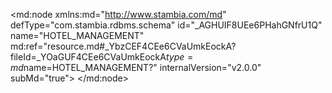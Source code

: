 <?xml version="1.0" encoding="UTF-8"?>
<md:node xmlns:md="http://www.stambia.com/md" defType="com.stambia.rdbms.schema" id="_AGHUIF8UEe6PHahGNfrU1Q" name="HOTEL_MANAGEMENT" md:ref="resource.md#_YbzCEF4CEe6CVaUmkEockA?fileId=_YOaGUF4CEe6CVaUmkEockA$type=md$name=HOTEL_MANAGEMENT?" internalVersion="v2.0.0" subMd="true">
  <attribute defType="com.stambia.rdbms.schema.dataStoreFilter" id="_CxacwF8UEe6PHahGNfrU1Q" value=""/>
  <node defType="com.stambia.rdbms.datastore" id="_CwczcV8UEe6PHahGNfrU1Q" name="T_TITLE">
    <attribute defType="com.stambia.rdbms.datastore.name" id="_Cwczcl8UEe6PHahGNfrU1Q" value="T_TITLE"/>
    <attribute defType="com.stambia.rdbms.datastore.type" id="_Cwczc18UEe6PHahGNfrU1Q" value="TABLE"/>
    <node defType="com.stambia.rdbms.column" id="_CxG6wF8UEe6PHahGNfrU1Q" name="TIT_CODE" position="1">
      <attribute defType="com.stambia.rdbms.column.name" id="_CxG6wV8UEe6PHahGNfrU1Q" value="TIT_CODE"/>
      <attribute defType="com.stambia.rdbms.column.nullable" id="_CxG6wl8UEe6PHahGNfrU1Q" value="0"/>
      <attribute defType="com.stambia.rdbms.column.autoGenerated" id="_CxG6w18UEe6PHahGNfrU1Q" value="false"/>
      <attribute defType="com.stambia.rdbms.column.autoIncrement" id="_CxG6xF8UEe6PHahGNfrU1Q" value="false"/>
      <attribute defType="com.stambia.rdbms.column.type" id="_CxG6xV8UEe6PHahGNfrU1Q" value="VARCHAR"/>
      <attribute defType="com.stambia.rdbms.column.size" id="_CxG6xl8UEe6PHahGNfrU1Q" value="8"/>
    </node>
    <node defType="com.stambia.rdbms.column" id="_CxG6x18UEe6PHahGNfrU1Q" name="TIT_NAME" position="2">
      <attribute defType="com.stambia.rdbms.column.name" id="_CxG6yF8UEe6PHahGNfrU1Q" value="TIT_NAME"/>
      <attribute defType="com.stambia.rdbms.column.nullable" id="_CxG6yV8UEe6PHahGNfrU1Q" value="0"/>
      <attribute defType="com.stambia.rdbms.column.autoGenerated" id="_CxG6yl8UEe6PHahGNfrU1Q" value="false"/>
      <attribute defType="com.stambia.rdbms.column.autoIncrement" id="_CxG6y18UEe6PHahGNfrU1Q" value="false"/>
      <attribute defType="com.stambia.rdbms.column.type" id="_CxG6zF8UEe6PHahGNfrU1Q" value="VARCHAR"/>
      <attribute defType="com.stambia.rdbms.column.size" id="_CxG6zV8UEe6PHahGNfrU1Q" value="32"/>
    </node>
    <node defType="com.stambia.rdbms.pk" id="_CxG6zl8UEe6PHahGNfrU1Q" name="PK_T_TITLE">
      <node defType="com.stambia.rdbms.colref" id="_CxG6z18UEe6PHahGNfrU1Q" position="1">
        <attribute defType="com.stambia.rdbms.colref.ref" id="_CxG60F8UEe6PHahGNfrU1Q" ref="resource.md#_CxG6wF8UEe6PHahGNfrU1Q?fileId=_AGHUIF8UEe6PHahGNfrU1Q$type=md$name=TIT_CODE?"/>
      </node>
    </node>
    <node defType="com.stambia.rdbms.column" id="_4_dDwHfbEe6q6scjm7DRjQ" name="TEC_CREA_DATE">
      <attribute defType="com.stambia.rdbms.column.name" id="_7guGoHfbEe6q6scjm7DRjQ" value="TEC_CREA_DATE"/>
      <attribute defType="com.stambia.rdbms.column.type" id="_8OGKAHfbEe6q6scjm7DRjQ" value="TIMESTAMP"/>
    </node>
    <node defType="com.stambia.rdbms.column" id="_-ZQaAHfbEe6q6scjm7DRjQ" name="TEC_UPD_DATE">
      <attribute defType="com.stambia.rdbms.column.name" id="__rBj4HfbEe6q6scjm7DRjQ" value="TEC_UPD_DATE"/>
      <attribute defType="com.stambia.rdbms.column.type" id="_AODYcHfcEe6q6scjm7DRjQ" value="TIMESTAMP"/>
    </node>
    <node defType="com.stambia.rdbms.column" id="_CMvSsHfcEe6q6scjm7DRjQ" name="TEC_DATAFLOW">
      <attribute defType="com.stambia.rdbms.column.name" id="_DdLm4HfcEe6q6scjm7DRjQ" value="TEC_DATAFLOW"/>
      <attribute defType="com.stambia.rdbms.column.type" id="_JGeKoHfcEe6q6scjm7DRjQ" value="VARCHAR"/>
      <attribute defType="com.stambia.rdbms.column.size" id="_KDE80HfcEe6q6scjm7DRjQ" value="50"/>
    </node>
  </node>
  <node defType="com.stambia.rdbms.datastore" id="_LA9qAWE2Ee6HuOB7o3b2AA" name="T_PHONE">
    <attribute defType="com.stambia.rdbms.datastore.name" id="_LA9qAmE2Ee6HuOB7o3b2AA" value="T_PHONE"/>
    <attribute defType="com.stambia.rdbms.datastore.type" id="_LA9qA2E2Ee6HuOB7o3b2AA" value="TABLE"/>
    <node defType="com.stambia.rdbms.column" id="_LBenYGE2Ee6HuOB7o3b2AA" name="PHO_ID" position="1">
      <attribute defType="com.stambia.rdbms.column.name" id="_LBenYWE2Ee6HuOB7o3b2AA" value="PHO_ID"/>
      <attribute defType="com.stambia.rdbms.column.nullable" id="_LBenYmE2Ee6HuOB7o3b2AA" value="0"/>
      <attribute defType="com.stambia.rdbms.column.digits" id="_LBenY2E2Ee6HuOB7o3b2AA" value="0"/>
      <attribute defType="com.stambia.rdbms.column.autoGenerated" id="_LBenZGE2Ee6HuOB7o3b2AA" value="false"/>
      <attribute defType="com.stambia.rdbms.column.autoIncrement" id="_LBenZWE2Ee6HuOB7o3b2AA" value="false"/>
      <attribute defType="com.stambia.rdbms.column.type" id="_LBenZmE2Ee6HuOB7o3b2AA" value="INTEGER"/>
      <attribute defType="com.stambia.rdbms.column.size" id="_LBenZ2E2Ee6HuOB7o3b2AA" value="32"/>
    </node>
    <node defType="com.stambia.rdbms.column" id="_LBenaGE2Ee6HuOB7o3b2AA" name="CUS_ID" position="2">
      <attribute defType="com.stambia.rdbms.column.name" id="_LBenaWE2Ee6HuOB7o3b2AA" value="CUS_ID"/>
      <attribute defType="com.stambia.rdbms.column.nullable" id="_LBenamE2Ee6HuOB7o3b2AA" value="0"/>
      <attribute defType="com.stambia.rdbms.column.digits" id="_LBena2E2Ee6HuOB7o3b2AA" value="0"/>
      <attribute defType="com.stambia.rdbms.column.autoGenerated" id="_LBenbGE2Ee6HuOB7o3b2AA" value="false"/>
      <attribute defType="com.stambia.rdbms.column.autoIncrement" id="_LBenbWE2Ee6HuOB7o3b2AA" value="false"/>
      <attribute defType="com.stambia.rdbms.column.type" id="_LBenbmE2Ee6HuOB7o3b2AA" value="INTEGER"/>
      <attribute defType="com.stambia.rdbms.column.size" id="_LBenb2E2Ee6HuOB7o3b2AA" value="32"/>
    </node>
    <node defType="com.stambia.rdbms.column" id="_LBencGE2Ee6HuOB7o3b2AA" name="PHT_CODE" position="3">
      <attribute defType="com.stambia.rdbms.column.name" id="_LBencWE2Ee6HuOB7o3b2AA" value="PHT_CODE"/>
      <attribute defType="com.stambia.rdbms.column.nullable" id="_LBencmE2Ee6HuOB7o3b2AA" value="0"/>
      <attribute defType="com.stambia.rdbms.column.autoGenerated" id="_LBenc2E2Ee6HuOB7o3b2AA" value="false"/>
      <attribute defType="com.stambia.rdbms.column.autoIncrement" id="_LBendGE2Ee6HuOB7o3b2AA" value="false"/>
      <attribute defType="com.stambia.rdbms.column.type" id="_LBendWE2Ee6HuOB7o3b2AA" value="VARCHAR"/>
      <attribute defType="com.stambia.rdbms.column.size" id="_LBendmE2Ee6HuOB7o3b2AA" value="8"/>
    </node>
    <node defType="com.stambia.rdbms.column" id="_LBend2E2Ee6HuOB7o3b2AA" name="PHO_NUMBER" position="4">
      <attribute defType="com.stambia.rdbms.column.name" id="_LBeneGE2Ee6HuOB7o3b2AA" value="PHO_NUMBER"/>
      <attribute defType="com.stambia.rdbms.column.nullable" id="_LBeneWE2Ee6HuOB7o3b2AA" value="0"/>
      <attribute defType="com.stambia.rdbms.column.autoGenerated" id="_LBenemE2Ee6HuOB7o3b2AA" value="false"/>
      <attribute defType="com.stambia.rdbms.column.autoIncrement" id="_LBene2E2Ee6HuOB7o3b2AA" value="false"/>
      <attribute defType="com.stambia.rdbms.column.type" id="_LBenfGE2Ee6HuOB7o3b2AA" value="VARCHAR"/>
      <attribute defType="com.stambia.rdbms.column.size" id="_LBenfWE2Ee6HuOB7o3b2AA" value="20"/>
    </node>
    <node defType="com.stambia.rdbms.column" id="_LBenfmE2Ee6HuOB7o3b2AA" name="PHO_PHONING_ALLOWED" position="5">
      <attribute defType="com.stambia.rdbms.column.name" id="_LBenf2E2Ee6HuOB7o3b2AA" value="PHO_PHONING_ALLOWED"/>
      <attribute defType="com.stambia.rdbms.column.nullable" id="_LBengGE2Ee6HuOB7o3b2AA" value="1"/>
      <attribute defType="com.stambia.rdbms.column.autoGenerated" id="_LBengWE2Ee6HuOB7o3b2AA" value="false"/>
      <attribute defType="com.stambia.rdbms.column.autoIncrement" id="_LBengmE2Ee6HuOB7o3b2AA" value="false"/>
      <attribute defType="com.stambia.rdbms.column.type" id="_LBeng2E2Ee6HuOB7o3b2AA" value="BOOLEAN"/>
      <attribute defType="com.stambia.rdbms.column.size" id="_LBenhGE2Ee6HuOB7o3b2AA" value="1"/>
    </node>
    <node defType="com.stambia.rdbms.pk" id="_LBnxUGE2Ee6HuOB7o3b2AA" name="PK_T_PHONE">
      <node defType="com.stambia.rdbms.colref" id="_LBnxUWE2Ee6HuOB7o3b2AA" position="1">
        <attribute defType="com.stambia.rdbms.colref.ref" id="_LBnxUmE2Ee6HuOB7o3b2AA" ref="resource.md#_LBenYGE2Ee6HuOB7o3b2AA?fileId=_AGHUIF8UEe6PHahGNfrU1Q$type=md$name=PHO_ID?"/>
      </node>
    </node>
    <node defType="com.stambia.rdbms.fk" id="_LCes8GE2Ee6HuOB7o3b2AA" name="FK_PHONE_CUSTOMER">
      <node defType="com.stambia.rdbms.relation" id="_LCes8WE2Ee6HuOB7o3b2AA" position="1">
        <attribute defType="com.stambia.rdbms.relation.fk" id="_LCes8mE2Ee6HuOB7o3b2AA" ref="resource.md#_LBenaGE2Ee6HuOB7o3b2AA?fileId=_AGHUIF8UEe6PHahGNfrU1Q$type=md$name=CUS_ID?"/>
      </node>
    </node>
    <node defType="com.stambia.rdbms.fk" id="_LCes9GE2Ee6HuOB7o3b2AA" name="FK_PHONE_PHONE_TYPE">
      <node defType="com.stambia.rdbms.relation" id="_LCes9WE2Ee6HuOB7o3b2AA" position="1">
        <attribute defType="com.stambia.rdbms.relation.fk" id="_LCes9mE2Ee6HuOB7o3b2AA" ref="resource.md#_LBencGE2Ee6HuOB7o3b2AA?fileId=_AGHUIF8UEe6PHahGNfrU1Q$type=md$name=PHT_CODE?"/>
      </node>
    </node>
    <node defType="com.stambia.rdbms.column" id="_bTIQ8GE2Ee6HuOB7o3b2AA" name="TEC_CREA_DATE">
      <attribute defType="com.stambia.rdbms.column.name" id="_eSx48GE2Ee6HuOB7o3b2AA" value="TEC_CREA_DATE"/>
      <attribute defType="com.stambia.rdbms.column.type" id="_ft1hsGE2Ee6HuOB7o3b2AA" value="TIMESTAMP"/>
    </node>
    <node defType="com.stambia.rdbms.column" id="_jyBI0GE2Ee6HuOB7o3b2AA" name="TEC_UPD_DATE">
      <attribute defType="com.stambia.rdbms.column.name" id="_lwXr4GE2Ee6HuOB7o3b2AA" value="TEC_UPD_DATE"/>
      <attribute defType="com.stambia.rdbms.column.type" id="_mRZVUGE2Ee6HuOB7o3b2AA" value="TIMESTAMP"/>
    </node>
    <node defType="com.stambia.rdbms.column" id="_oQ2roGE2Ee6HuOB7o3b2AA" name="TEC_DATAFLOW">
      <attribute defType="com.stambia.rdbms.column.name" id="_qstDAGE2Ee6HuOB7o3b2AA" value="TEC_DATAFLOW"/>
      <attribute defType="com.stambia.rdbms.column.type" id="_rO1fsGE2Ee6HuOB7o3b2AA" value="VARCHAR"/>
      <attribute defType="com.stambia.rdbms.column.size" id="_sCntEGE2Ee6HuOB7o3b2AA" value="50"/>
    </node>
  </node>
  <node defType="com.stambia.rdbms.datastore" id="_3szC4Hf4Ee6W4ZbSQF_mUA" name="T_ADDRESS">
    <attribute defType="com.stambia.rdbms.datastore.name" id="_3s1fIHf4Ee6W4ZbSQF_mUA" value="T_ADDRESS"/>
    <attribute defType="com.stambia.rdbms.datastore.type" id="_3s1fIXf4Ee6W4ZbSQF_mUA" value="TABLE"/>
    <node defType="com.stambia.rdbms.column" id="_3tIaEHf4Ee6W4ZbSQF_mUA" name="ADR_ID" position="1">
      <attribute defType="com.stambia.rdbms.column.name" id="_3tIaEXf4Ee6W4ZbSQF_mUA" value="ADR_ID"/>
      <attribute defType="com.stambia.rdbms.column.nullable" id="_3tIaEnf4Ee6W4ZbSQF_mUA" value="0"/>
      <attribute defType="com.stambia.rdbms.column.digits" id="_3tIaE3f4Ee6W4ZbSQF_mUA" value="0"/>
      <attribute defType="com.stambia.rdbms.column.type" id="_3tJBIHf4Ee6W4ZbSQF_mUA" value="INTEGER"/>
      <attribute defType="com.stambia.rdbms.column.size" id="_3tJBIXf4Ee6W4ZbSQF_mUA" value="32"/>
    </node>
    <node defType="com.stambia.rdbms.column" id="_3tJoMHf4Ee6W4ZbSQF_mUA" name="CUS_ID" position="2">
      <attribute defType="com.stambia.rdbms.column.name" id="_3tJoMXf4Ee6W4ZbSQF_mUA" value="CUS_ID"/>
      <attribute defType="com.stambia.rdbms.column.nullable" id="_3tJoMnf4Ee6W4ZbSQF_mUA" value="0"/>
      <attribute defType="com.stambia.rdbms.column.digits" id="_3tJoM3f4Ee6W4ZbSQF_mUA" value="0"/>
      <attribute defType="com.stambia.rdbms.column.type" id="_3tJoNnf4Ee6W4ZbSQF_mUA" value="INTEGER"/>
      <attribute defType="com.stambia.rdbms.column.size" id="_3tJoN3f4Ee6W4ZbSQF_mUA" value="32"/>
    </node>
    <node defType="com.stambia.rdbms.column" id="_3tLdYHf4Ee6W4ZbSQF_mUA" name="ADR_LINE1" position="3">
      <attribute defType="com.stambia.rdbms.column.name" id="_3tLdYXf4Ee6W4ZbSQF_mUA" value="ADR_LINE1"/>
      <attribute defType="com.stambia.rdbms.column.nullable" id="_3tLdYnf4Ee6W4ZbSQF_mUA" value="0"/>
      <attribute defType="com.stambia.rdbms.column.type" id="_3tLdZXf4Ee6W4ZbSQF_mUA" value="VARCHAR"/>
      <attribute defType="com.stambia.rdbms.column.size" id="_3tLdZnf4Ee6W4ZbSQF_mUA" value="32"/>
    </node>
    <node defType="com.stambia.rdbms.column" id="_3tMEcHf4Ee6W4ZbSQF_mUA" name="ADR_LINE2" position="4">
      <attribute defType="com.stambia.rdbms.column.name" id="_3tMEcXf4Ee6W4ZbSQF_mUA" value="ADR_LINE2"/>
      <attribute defType="com.stambia.rdbms.column.nullable" id="_3tMEcnf4Ee6W4ZbSQF_mUA" value="1"/>
      <attribute defType="com.stambia.rdbms.column.type" id="_3tMEdXf4Ee6W4ZbSQF_mUA" value="VARCHAR"/>
      <attribute defType="com.stambia.rdbms.column.size" id="_3tMEdnf4Ee6W4ZbSQF_mUA" value="32"/>
    </node>
    <node defType="com.stambia.rdbms.column" id="_3tNSkHf4Ee6W4ZbSQF_mUA" name="ADR_LINE3" position="5">
      <attribute defType="com.stambia.rdbms.column.name" id="_3tNSkXf4Ee6W4ZbSQF_mUA" value="ADR_LINE3"/>
      <attribute defType="com.stambia.rdbms.column.nullable" id="_3tNSknf4Ee6W4ZbSQF_mUA" value="1"/>
      <attribute defType="com.stambia.rdbms.column.type" id="_3tNSlXf4Ee6W4ZbSQF_mUA" value="VARCHAR"/>
      <attribute defType="com.stambia.rdbms.column.size" id="_3tNSlnf4Ee6W4ZbSQF_mUA" value="32"/>
    </node>
    <node defType="com.stambia.rdbms.column" id="_3tNSl3f4Ee6W4ZbSQF_mUA" name="ADR_LINE4" position="6">
      <attribute defType="com.stambia.rdbms.column.name" id="_3tOgsHf4Ee6W4ZbSQF_mUA" value="ADR_LINE4"/>
      <attribute defType="com.stambia.rdbms.column.nullable" id="_3tOgsXf4Ee6W4ZbSQF_mUA" value="1"/>
      <attribute defType="com.stambia.rdbms.column.type" id="_3tOgtHf4Ee6W4ZbSQF_mUA" value="VARCHAR"/>
      <attribute defType="com.stambia.rdbms.column.size" id="_3tOgtXf4Ee6W4ZbSQF_mUA" value="32"/>
    </node>
    <node defType="com.stambia.rdbms.column" id="_3tPHwHf4Ee6W4ZbSQF_mUA" name="ADR_ZIP_CODE" position="7">
      <attribute defType="com.stambia.rdbms.column.name" id="_3tPHwXf4Ee6W4ZbSQF_mUA" value="ADR_ZIP_CODE"/>
      <attribute defType="com.stambia.rdbms.column.nullable" id="_3tPHwnf4Ee6W4ZbSQF_mUA" value="0"/>
      <attribute defType="com.stambia.rdbms.column.type" id="_3tPHxXf4Ee6W4ZbSQF_mUA" value="VARCHAR"/>
      <attribute defType="com.stambia.rdbms.column.size" id="_3tPHxnf4Ee6W4ZbSQF_mUA" value="5"/>
    </node>
    <node defType="com.stambia.rdbms.column" id="_3tPu0Hf4Ee6W4ZbSQF_mUA" name="ADR_CITY" position="8">
      <attribute defType="com.stambia.rdbms.column.name" id="_3tPu0Xf4Ee6W4ZbSQF_mUA" value="ADR_CITY"/>
      <attribute defType="com.stambia.rdbms.column.nullable" id="_3tPu0nf4Ee6W4ZbSQF_mUA" value="0"/>
      <attribute defType="com.stambia.rdbms.column.type" id="_3tPu1Xf4Ee6W4ZbSQF_mUA" value="VARCHAR"/>
      <attribute defType="com.stambia.rdbms.column.size" id="_3tPu1nf4Ee6W4ZbSQF_mUA" value="32"/>
    </node>
    <node defType="com.stambia.rdbms.column" id="_3tQV4Hf4Ee6W4ZbSQF_mUA" name="ADR_STATE_CODE" position="9">
      <attribute defType="com.stambia.rdbms.column.name" id="_3tQV4Xf4Ee6W4ZbSQF_mUA" value="ADR_STATE_CODE"/>
      <attribute defType="com.stambia.rdbms.column.nullable" id="_3tQV4nf4Ee6W4ZbSQF_mUA" value="1"/>
      <attribute defType="com.stambia.rdbms.column.type" id="_3tQV5Xf4Ee6W4ZbSQF_mUA" value="VARCHAR"/>
      <attribute defType="com.stambia.rdbms.column.size" id="_3tQV5nf4Ee6W4ZbSQF_mUA" value="3"/>
    </node>
    <node defType="com.stambia.rdbms.column" id="_3tRkAHf4Ee6W4ZbSQF_mUA" name="ADR_LAT" position="10">
      <attribute defType="com.stambia.rdbms.column.name" id="_3tRkAXf4Ee6W4ZbSQF_mUA" value="ADR_LAT"/>
      <attribute defType="com.stambia.rdbms.column.nullable" id="_3tRkAnf4Ee6W4ZbSQF_mUA" value="1"/>
      <attribute defType="com.stambia.rdbms.column.digits" id="_3tRkA3f4Ee6W4ZbSQF_mUA" value="6"/>
      <attribute defType="com.stambia.rdbms.column.type" id="_3tRkBnf4Ee6W4ZbSQF_mUA" value="DECIMAL"/>
      <attribute defType="com.stambia.rdbms.column.size" id="_3tRkB3f4Ee6W4ZbSQF_mUA" value="19"/>
    </node>
    <node defType="com.stambia.rdbms.column" id="_3tSLEHf4Ee6W4ZbSQF_mUA" name="ADR_LON" position="11">
      <attribute defType="com.stambia.rdbms.column.name" id="_3tSLEXf4Ee6W4ZbSQF_mUA" value="ADR_LON"/>
      <attribute defType="com.stambia.rdbms.column.nullable" id="_3tSLEnf4Ee6W4ZbSQF_mUA" value="1"/>
      <attribute defType="com.stambia.rdbms.column.digits" id="_3tSLE3f4Ee6W4ZbSQF_mUA" value="6"/>
      <attribute defType="com.stambia.rdbms.column.type" id="_3tSLFnf4Ee6W4ZbSQF_mUA" value="DECIMAL"/>
      <attribute defType="com.stambia.rdbms.column.size" id="_3tSLF3f4Ee6W4ZbSQF_mUA" value="19"/>
    </node>
    <node defType="com.stambia.rdbms.pk" id="_3tXqoHf4Ee6W4ZbSQF_mUA" name="PK_T_ADDRESS">
      <node defType="com.stambia.rdbms.colref" id="_3tXqoXf4Ee6W4ZbSQF_mUA" position="1"/>
    </node>
    <node defType="com.stambia.rdbms.fk" id="_3uJGsHf4Ee6W4ZbSQF_mUA" name="FK_ADDRESS_CUSTOMER">
      <node defType="com.stambia.rdbms.relation" id="_3uJGsXf4Ee6W4ZbSQF_mUA" position="1"/>
    </node>
    <node defType="com.stambia.rdbms.column" id="_5vQNYHf5Ee6W4ZbSQF_mUA" name="TEC_CREA_UPD" position="13">
      <attribute defType="com.stambia.rdbms.column.name" id="_5vQNYXf5Ee6W4ZbSQF_mUA" value="TEC_CREA_UPD"/>
      <attribute defType="com.stambia.rdbms.column.nullable" id="_5vQNYnf5Ee6W4ZbSQF_mUA" value="1"/>
      <attribute defType="com.stambia.rdbms.column.autoGenerated" id="_5vQNY3f5Ee6W4ZbSQF_mUA" value="false"/>
      <attribute defType="com.stambia.rdbms.column.autoIncrement" id="_5vQNZHf5Ee6W4ZbSQF_mUA" value="false"/>
      <attribute defType="com.stambia.rdbms.column.type" id="_5vQNZXf5Ee6W4ZbSQF_mUA" value="TIMESTAMP"/>
      <attribute defType="com.stambia.rdbms.column.size" id="_5vQNZnf5Ee6W4ZbSQF_mUA" value="26"/>
    </node>
    <node defType="com.stambia.rdbms.column" id="_5vPmVXf5Ee6W4ZbSQF_mUA" name="TEC_CREA_DATE" position="12">
      <attribute defType="com.stambia.rdbms.column.name" id="_5vPmVnf5Ee6W4ZbSQF_mUA" value="TEC_CREA_DATE"/>
      <attribute defType="com.stambia.rdbms.column.nullable" id="_5vPmV3f5Ee6W4ZbSQF_mUA" value="1"/>
      <attribute defType="com.stambia.rdbms.column.autoGenerated" id="_5vPmWHf5Ee6W4ZbSQF_mUA" value="false"/>
      <attribute defType="com.stambia.rdbms.column.autoIncrement" id="_5vPmWXf5Ee6W4ZbSQF_mUA" value="false"/>
      <attribute defType="com.stambia.rdbms.column.type" id="_5vPmWnf5Ee6W4ZbSQF_mUA" value="TIMESTAMP"/>
      <attribute defType="com.stambia.rdbms.column.size" id="_5vPmW3f5Ee6W4ZbSQF_mUA" value="26"/>
    </node>
    <node defType="com.stambia.rdbms.column" id="_5vRbgHf5Ee6W4ZbSQF_mUA" name="TEC_DATAFLOW" position="14">
      <attribute defType="com.stambia.rdbms.column.name" id="_5vRbgXf5Ee6W4ZbSQF_mUA" value="TEC_DATAFLOW"/>
      <attribute defType="com.stambia.rdbms.column.nullable" id="_5vRbgnf5Ee6W4ZbSQF_mUA" value="1"/>
      <attribute defType="com.stambia.rdbms.column.autoGenerated" id="_5vRbg3f5Ee6W4ZbSQF_mUA" value="false"/>
      <attribute defType="com.stambia.rdbms.column.autoIncrement" id="_5vRbhHf5Ee6W4ZbSQF_mUA" value="false"/>
      <attribute defType="com.stambia.rdbms.column.type" id="_5vRbhXf5Ee6W4ZbSQF_mUA" value="VARCHAR"/>
      <attribute defType="com.stambia.rdbms.column.size" id="_5vRbhnf5Ee6W4ZbSQF_mUA" value="50"/>
    </node>
  </node>
  <node defType="com.stambia.rdbms.datastore" id="_3tp-gHf4Ee6W4ZbSQF_mUA" name="T_CUSTOMER">
    <attribute defType="com.stambia.rdbms.datastore.name" id="_3tqlkHf4Ee6W4ZbSQF_mUA" value="T_CUSTOMER"/>
    <attribute defType="com.stambia.rdbms.datastore.type" id="_3tqlkXf4Ee6W4ZbSQF_mUA" value="TABLE"/>
    <node defType="com.stambia.rdbms.column" id="_3t3Z4Hf4Ee6W4ZbSQF_mUA" name="CUS_ID" position="1">
      <attribute defType="com.stambia.rdbms.column.name" id="_3t3Z4Xf4Ee6W4ZbSQF_mUA" value="CUS_ID"/>
      <attribute defType="com.stambia.rdbms.column.nullable" id="_3t3Z4nf4Ee6W4ZbSQF_mUA" value="0"/>
      <attribute defType="com.stambia.rdbms.column.digits" id="_3t3Z43f4Ee6W4ZbSQF_mUA" value="0"/>
      <attribute defType="com.stambia.rdbms.column.autoGenerated" id="_3t3Z5Hf4Ee6W4ZbSQF_mUA" value="false"/>
      <attribute defType="com.stambia.rdbms.column.autoIncrement" id="_3t4A8Hf4Ee6W4ZbSQF_mUA" value="false"/>
      <attribute defType="com.stambia.rdbms.column.type" id="_3t4A8Xf4Ee6W4ZbSQF_mUA" value="INTEGER"/>
      <attribute defType="com.stambia.rdbms.column.size" id="_3t4A8nf4Ee6W4ZbSQF_mUA" value="32"/>
    </node>
    <node defType="com.stambia.rdbms.column" id="_3t5PEHf4Ee6W4ZbSQF_mUA" name="TIT_CODE" position="2">
      <attribute defType="com.stambia.rdbms.column.name" id="_3t5PEXf4Ee6W4ZbSQF_mUA" value="TIT_CODE"/>
      <attribute defType="com.stambia.rdbms.column.nullable" id="_3t5PEnf4Ee6W4ZbSQF_mUA" value="1"/>
      <attribute defType="com.stambia.rdbms.column.autoGenerated" id="_3t5PE3f4Ee6W4ZbSQF_mUA" value="false"/>
      <attribute defType="com.stambia.rdbms.column.autoIncrement" id="_3t5PFHf4Ee6W4ZbSQF_mUA" value="false"/>
      <attribute defType="com.stambia.rdbms.column.type" id="_3t5PFXf4Ee6W4ZbSQF_mUA" value="VARCHAR"/>
      <attribute defType="com.stambia.rdbms.column.size" id="_3t5PFnf4Ee6W4ZbSQF_mUA" value="8"/>
    </node>
    <node defType="com.stambia.rdbms.column" id="_3t6dMHf4Ee6W4ZbSQF_mUA" name="CUS_LAST_NAME" position="3">
      <attribute defType="com.stambia.rdbms.column.name" id="_3t6dMXf4Ee6W4ZbSQF_mUA" value="CUS_LAST_NAME"/>
      <attribute defType="com.stambia.rdbms.column.nullable" id="_3t6dMnf4Ee6W4ZbSQF_mUA" value="0"/>
      <attribute defType="com.stambia.rdbms.column.autoGenerated" id="_3t6dM3f4Ee6W4ZbSQF_mUA" value="false"/>
      <attribute defType="com.stambia.rdbms.column.autoIncrement" id="_3t6dNHf4Ee6W4ZbSQF_mUA" value="false"/>
      <attribute defType="com.stambia.rdbms.column.type" id="_3t6dNXf4Ee6W4ZbSQF_mUA" value="VARCHAR"/>
      <attribute defType="com.stambia.rdbms.column.size" id="_3t6dNnf4Ee6W4ZbSQF_mUA" value="32"/>
    </node>
    <node defType="com.stambia.rdbms.column" id="_3t7rUHf4Ee6W4ZbSQF_mUA" name="CUS_FIRST_NAME" position="4">
      <attribute defType="com.stambia.rdbms.column.name" id="_3t7rUXf4Ee6W4ZbSQF_mUA" value="CUS_FIRST_NAME"/>
      <attribute defType="com.stambia.rdbms.column.nullable" id="_3t7rUnf4Ee6W4ZbSQF_mUA" value="1"/>
      <attribute defType="com.stambia.rdbms.column.autoGenerated" id="_3t7rU3f4Ee6W4ZbSQF_mUA" value="false"/>
      <attribute defType="com.stambia.rdbms.column.autoIncrement" id="_3t7rVHf4Ee6W4ZbSQF_mUA" value="false"/>
      <attribute defType="com.stambia.rdbms.column.type" id="_3t7rVXf4Ee6W4ZbSQF_mUA" value="VARCHAR"/>
      <attribute defType="com.stambia.rdbms.column.size" id="_3t7rVnf4Ee6W4ZbSQF_mUA" value="25"/>
    </node>
    <node defType="com.stambia.rdbms.column" id="_3t8SYHf4Ee6W4ZbSQF_mUA" name="CUS_COMPANY" position="5">
      <attribute defType="com.stambia.rdbms.column.name" id="_3t8SYXf4Ee6W4ZbSQF_mUA" value="CUS_COMPANY"/>
      <attribute defType="com.stambia.rdbms.column.nullable" id="_3t8SYnf4Ee6W4ZbSQF_mUA" value="1"/>
      <attribute defType="com.stambia.rdbms.column.autoGenerated" id="_3t8SY3f4Ee6W4ZbSQF_mUA" value="false"/>
      <attribute defType="com.stambia.rdbms.column.autoIncrement" id="_3t8SZHf4Ee6W4ZbSQF_mUA" value="false"/>
      <attribute defType="com.stambia.rdbms.column.type" id="_3t8SZXf4Ee6W4ZbSQF_mUA" value="VARCHAR"/>
      <attribute defType="com.stambia.rdbms.column.size" id="_3t8SZnf4Ee6W4ZbSQF_mUA" value="100"/>
    </node>
    <node defType="com.stambia.rdbms.column" id="_3t9ggHf4Ee6W4ZbSQF_mUA" name="CUS_BIRTH_DATE" position="6">
      <attribute defType="com.stambia.rdbms.column.name" id="_3t9ggXf4Ee6W4ZbSQF_mUA" value="CUS_BIRTH_DATE"/>
      <attribute defType="com.stambia.rdbms.column.nullable" id="_3t9ggnf4Ee6W4ZbSQF_mUA" value="1"/>
      <attribute defType="com.stambia.rdbms.column.autoGenerated" id="_3t9gg3f4Ee6W4ZbSQF_mUA" value="false"/>
      <attribute defType="com.stambia.rdbms.column.autoIncrement" id="_3t9ghHf4Ee6W4ZbSQF_mUA" value="false"/>
      <attribute defType="com.stambia.rdbms.column.type" id="_3t9ghXf4Ee6W4ZbSQF_mUA" value="TIMESTAMP"/>
      <attribute defType="com.stambia.rdbms.column.size" id="_3t9ghnf4Ee6W4ZbSQF_mUA" value="26"/>
    </node>
    <node defType="com.stambia.rdbms.pk" id="_3uCZAHf4Ee6W4ZbSQF_mUA" name="PK_T_CUSTOMER">
      <node defType="com.stambia.rdbms.colref" id="_3uCZAXf4Ee6W4ZbSQF_mUA" position="1">
        <attribute defType="com.stambia.rdbms.colref.ref" id="_3uCZAnf4Ee6W4ZbSQF_mUA" ref="resource.md#_3t3Z4Hf4Ee6W4ZbSQF_mUA?fileId=_AGHUIF8UEe6PHahGNfrU1Q$type=md$name=CUS_ID?"/>
      </node>
    </node>
    <node defType="com.stambia.rdbms.fk" id="_3uTewHf4Ee6W4ZbSQF_mUA" name="FK_CUSTOMER_TITLE">
      <node defType="com.stambia.rdbms.relation" id="_3uTewXf4Ee6W4ZbSQF_mUA" position="1">
        <attribute defType="com.stambia.rdbms.relation.fk" id="_3uTewnf4Ee6W4ZbSQF_mUA" ref="resource.md#_3t5PEHf4Ee6W4ZbSQF_mUA?fileId=_AGHUIF8UEe6PHahGNfrU1Q$type=md$name=TIT_CODE?"/>
        <attribute defType="com.stambia.rdbms.relation.pk" id="_3uTew3f4Ee6W4ZbSQF_mUA" ref="resource.md#_CxG6wF8UEe6PHahGNfrU1Q?fileId=_AGHUIF8UEe6PHahGNfrU1Q$type=md$name=TIT_CODE?"/>
      </node>
    </node>
  </node>
</md:node>